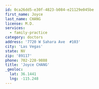 ```yaml
---
id: 0ca26dd5-e30f-4823-b084-e21129e045be
first_name: Joyce
last_name: CHANG
license: M.D.
services:
  - family-practice
category: doctors
address: '7720 W Sahara Ave  #103'
city: 'Las Vegas'
state: NV
zip: '89117'
phone: 702-228-9888
title: 'Joyce CHANG'
_geoloc:
  lat: 36.1441
  lng: -115.248
---
```

